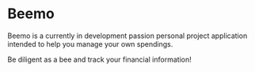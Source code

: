 # Beemo

Beemo is a currently in development passion personal project application intended to help you manage your own spendings.

Be diligent as a bee and track your financial information!
